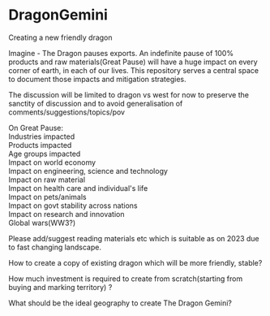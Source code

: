 # DragonGemini
Creating a new friendly dragon


Imagine - The Dragon pauses exports. An indefinite pause of 100% products and raw materials(Great Pause) will have a huge impact on every corner of earth, in each of our lives. This repository serves a central space to document those impacts and mitigation strategies.


The discussion will be limited to dragon vs west for now to preserve the sanctity of discussion and to avoid generalisation of comments/suggestions/topics/pov 



On Great Pause:<br/>
  Industries impacted<br/>
  Products impacted<br/>
  Age groups impacted<br/>
  Impact on world economy<br/>
  Impact on engineering, science and technology<br/>
  Impact on raw material<br/>
  Impact on health care and individual's life<br/>
  Impact on pets/animals<br/>
  Impact on govt stability across nations<br/>
  Impact on research and innovation<br/>
  Global wars(WW3?)<br/>

Please add/suggest reading materials etc which is suitable as on 2023 due to fast changing landscape.

How to create a copy of existing dragon which will be more friendly, stable?

How much investment is required to create from scratch(starting from buying and marking territory) ?


What should be the ideal geography to create The Dragon Gemini?
